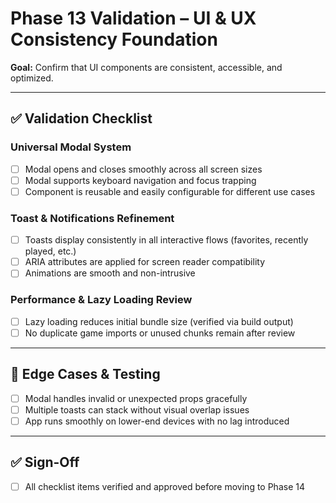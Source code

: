 # Phase 13 Validation – UI & UX Consistency Foundation

**Goal:** Confirm that UI components are consistent, accessible, and optimized.

---

## ✅ Validation Checklist

### **Universal Modal System**
- [ ] Modal opens and closes smoothly across all screen sizes
- [ ] Modal supports keyboard navigation and focus trapping
- [ ] Component is reusable and easily configurable for different use cases

### **Toast & Notifications Refinement**
- [ ] Toasts display consistently in all interactive flows (favorites, recently played, etc.)
- [ ] ARIA attributes are applied for screen reader compatibility
- [ ] Animations are smooth and non-intrusive

### **Performance & Lazy Loading Review**
- [ ] Lazy loading reduces initial bundle size (verified via build output)
- [ ] No duplicate game imports or unused chunks remain after review

---

## 🧪 Edge Cases & Testing
- [ ] Modal handles invalid or unexpected props gracefully
- [ ] Multiple toasts can stack without visual overlap issues
- [ ] App runs smoothly on lower-end devices with no lag introduced

---

## ✅ Sign-Off
- [ ] All checklist items verified and approved before moving to Phase 14
